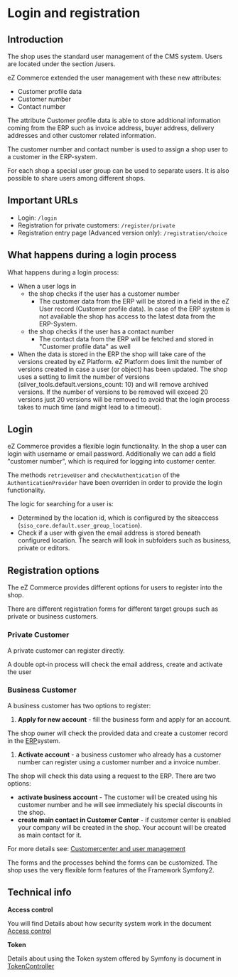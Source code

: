 # Login and registration

## Introduction

The shop uses the standard user management of the CMS system. Users are located under the section /users.

eZ Commerce extended the user management with these new attributes:

- Customer profile data
- Customer number
- Contact number

The attribute Customer profile data is able to store additional information coming from the ERP such as invoice address, buyer address, delivery addresses and other customer related information. 

The customer number and contact number is used to assign a shop user to a customer in the ERP-system.

For each shop a special user group can be used to separate users. It is also possible to share users among different shops.

## Important URLs

- Login: `/login`
- Registration for private customers: `/register/private`
- Registration entry page (Advanced version only): `/registration/choice`

## What happens during a login process

What happens during a login process:

- When a user logs in 
  - the shop checks if the user has a customer number 
      - The customer data  from the ERP will be stored in a field in the eZ User record (Customer profile data). In case of the ERP system is not available the shop has access to the latest data from the ERP-System.
  - the shop checks if the user has a contact number  
      - The contact data from the ERP will be fetched and stored in "Customer profile data" as well
- When the data is stored in the ERP the shop will take care of the versions created by eZ Platform. eZ Platform does limit the number of versions created in case a user (or object) has been updated. The shop uses a setting to limit the number of versions (silver\_tools.default.versions\_count: 10) and will remove archived versions. If the number of versions to be removed will exceed 20 versions just 20 versions will be removed to avoid that the login process takes to much time (and might lead to a timeout). 

## Login

eZ Commerce provides a flexible login functionality. In the shop a user can login with username or email password. Additionally we can add a field "customer number", which is required for logging into customer center.

The methods `retrieveUser` and `checkAuthentication` of the `AuthenticationProvider` have been overriden in order to provide the login functionality.

The logic for searching for a user is:

- Determined by the location id, which is configured by the siteaccess (`siso_core.default.user_group_location`).
- Check if a user with given the email address is stored beneath configured location. The search will look in subfolders such as business, private or editors.

## Registration options

The eZ Commerce provides different options for users to register into the shop. 

There are different registration forms for different target groups such as private or business customers.

### Private Customer

A private customer can register directly.

A double opt-in process will check the email address, create and activate the user

### Business Customer

A business customer has two options to register:

1. **Apply for new account** - fill the business form and apply for an account.   

The shop owner will check the provided data and create a customer record in the [ERP](http://confluence.ng.silverproducts.de/display/EX/Term+-+ERP)system.

1. **Activate account** - a business customer who already has a customer number can register using a customer number and a invoice number.  

The shop will check this data using a request to the ERP. There are two options:

- **activate business account** - The customer will be created using his customer number and he will see immediately his special discounts in the shop.
- **create main contact in Customer Center** - if customer center is enabled your company will be created in the shop. Your account will be created as main contact for it.  
      
For more details see: [Customercenter and user management](http://confluence.ng.silverproducts.de/display/EX/Customercenter+and+user+management)

The forms and the processes behind the forms can be customized. The shop uses the very flexible form features of the Framework Symfony2.

## Technical info

**Access control**

You will find Details about how security system work in the document [Access control](../../cookbook/access_control.md)

**Token**

Details about using the Token system offered by Symfony is document in [TokenController](../../cookbook/token/tokencontroller/tokencontroller.md)
